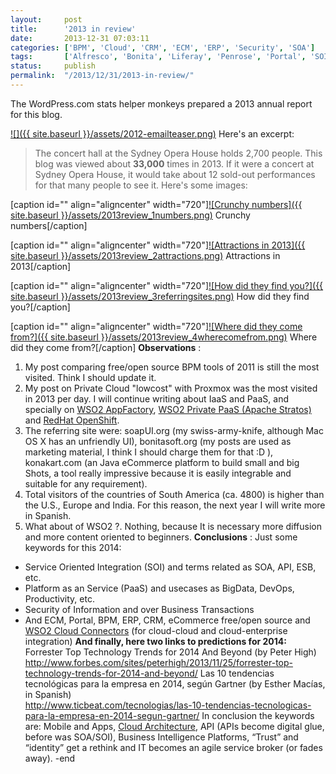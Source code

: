 ```yaml
---
layout:     post
title:      '2013 in review'
date:       2013-12-31 07:03:11
categories: ['BPM', 'Cloud', 'CRM', 'ECM', 'ERP', 'Security', 'SOA']
tags:       ['Alfresco', 'Bonita', 'Liferay', 'Penrose', 'Portal', 'SOI', 'WSO2']
status:     publish 
permalink:  "/2013/12/31/2013-in-review/"
---
```

The WordPress.com stats helper monkeys prepared a 2013 annual report for this blog.

[![]({{ site.baseurl }}/assets/2012-emailteaser.png)](http://holisticsecurity.wordpress.com/2013/annual-report/)
Here's an excerpt:
> The concert hall at the Sydney Opera House holds 2,700 people. This blog was viewed about **33,000** times in 2013. If it were a concert at Sydney Opera House, it would take about 12 sold-out performances for that many people to see it.
Here's some images:

[caption id="" align="aligncenter" width="720"][![Crunchy numbers]({{ site.baseurl }}/assets/2013review_1numbers.png)](https://dl.dropboxusercontent.com/u/2961879/blog.sec/blog20131231_blog_review/2013review_1numbers.png) Crunchy numbers[/caption]

[caption id="" align="aligncenter" width="720"][![Attractions in 2013]({{ site.baseurl }}/assets/2013review_2attractions.png)](https://dl.dropboxusercontent.com/u/2961879/blog.sec/blog20131231_blog_review/2013review_2attractions.png) Attractions in 2013[/caption]

[caption id="" align="aligncenter" width="720"][![How did they find you?]({{ site.baseurl }}/assets/2013review_3referringsites.png)](https://dl.dropboxusercontent.com/u/2961879/blog.sec/blog20131231_blog_review/2013review_3referringsites.png) How did they find you?[/caption]

[caption id="" align="aligncenter" width="720"][![Where did they come from?]({{ site.baseurl }}/assets/2013review_4wherecomefrom.png)](https://dl.dropboxusercontent.com/u/2961879/blog.sec/blog20131231_blog_review/2013review_4wherecomefrom.png) Where did they come from?[/caption]
 **Observations** :
  1. My post comparing free/open source BPM tools of 2011 is still the most visited. Think I should update it.
  2. My post on Private Cloud "lowcost" with Proxmox was the most visited in 2013 per day. I will continue writing about IaaS and PaaS, and specially on [WSO2 AppFactory](http://wso2.com/cloud/app-factory/ "WSO2 AppFactory"), [WSO2 Private PaaS (Apache Stratos)](http://wso2.com/cloud/private-paas/ "WSO2 Private PaaS") and [RedHat OpenShift](https://www.openshift.com/ "RedHat Openshift").
  3. The referring site were: soapUI.org (my swiss-army-knife, although Mac OS X has an unfriendly UI), bonitasoft.org (my posts are used as marketing material, I think I should charge them for that :D ), konakart.com (an Java eCommerce platform to build small and big Shots, a tool really impressive because it is easily integrable and suitable for any requirement).
  4. Total visitors of the countries of South America (ca. 4800) is higher than the U.S., Europe and India. For this reason, the next year I will write more in Spanish.
  5. What about of WSO2 ?. Nothing, because It is necessary more diffusion and more content oriented to beginners.
 **Conclusions** :
Just some keywords for this 2014:
  * Service Oriented Integration (SOI) and terms related as SOA, API, ESB, etc.
  * Platform as an Service (PaaS) and usecases as BigData, DevOps, Productivity, etc.
  * Security of Information and over Business Transactions
  * And ECM, Portal, BPM, ERP, CRM, eCommerce free/open source and [WSO2 Cloud Connectors](http://wso2.com/library/blog-post/2013/12/wso2-esb-4.8.0-introducing-cloud-connectors/ "WSO2 Cloud Connectors") (for cloud-cloud and cloud-enterprise integration)
 **And finally, here two links to predictions for 2014:**
Forrester Top Technology Trends for 2014 And Beyond (by Peter High)  
http://www.forbes.com/sites/peterhigh/2013/11/25/forrester-top-technology-trends-for-2014-and-beyond/
Las 10 tendencias tecnológicas para la empresa en 2014, según Gartner (by Esther Macías, in Spanish)  
http://www.ticbeat.com/tecnologias/las-10-tendencias-tecnologicas-para-la-empresa-en-2014-segun-gartner/
In conclusion the keywords are: Mobile and Apps, [Cloud Architecture](http://blog.cobia.net/cobiacomm/2013/10/21/gartner-recognizes-cloud-architecture-as-a-trend/ "Cloud Architecture"), API (APIs become digital glue, before was SOA/SOI), Business Intelligence Platforms, “Trust” and “identity” get a rethink and IT becomes an agile service broker (or fades away).
-end
